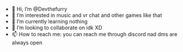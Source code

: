 - 👋 Hi, I’m @Devthefurry
- 👀 I’m interested in music and vr chat and other games like that
- 🌱 I’m currently learning nothing
- 💞️ I’m looking to collaborate on idk XD
- 📫 How to reach me: you can reach me through discord nad dms are always open

<!---
Devthefurry/Devthefurry is a ✨ special ✨ repository because its `README.md` (this file) appears on your GitHub profile.
You can click the Preview link to take a look at your changes.
--->

